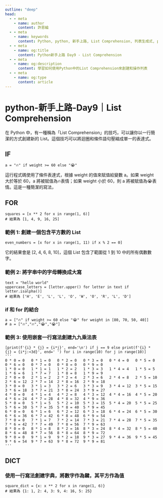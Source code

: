 ```yaml
---
outline: "deep"
head:
  - - meta
    - name: author
      content: 許恩綸
  - - meta
    - name: keywords
      content: Python, python, 新手上路, List Comprehension, 列表生成式, python一行寫法
  - - meta
    - name: og:title
      content: Python新手上路 Day9 - List Comprehension
  - - meta
    - name: og:description
      content: 學習如何使用Python中的List Comprehension來創建和操作列表
  - - meta
    - name: og:type
      content: article
---
```

# python-新手上路-Day9｜List Comprehension


在 Python 中，有一種稱為「List Comprehension」的技巧，可以讓你以一行簡潔的方式創建新的 List。這個技巧可以將迴圈和條件語句壓縮成單一的表達式。

## IF

```python=
a = "🔥" if weight >= 60 else "😭"
```

這行程式碼使用了條件表達式，根據 weight 的值來賦值給變數 a。如果 weight 大於等於 60，a 將被賦值為🔥表情；如果 weight 小於 60，則 a 將被賦值為😭表情。這是一種簡潔的寫法，

## FOR

```python=
squares = [x ** 2 for x in range(1, 6)]
# 結果為 [1, 4, 9, 16, 25]
```

### 範例 1: 創建一個包含平方數的 List

```python=
even_numbers = [x for x in range(1, 11) if x % 2 == 0]
```
它的結果會是 [2, 4, 6, 8, 10]，這個 List 包含了範圍從 1 到 10 中的所有偶數數字。
### 範例 2: 將字串中的字母轉換成大寫

```python=
text = "hello world"
uppercase_letters = [letter.upper() for letter in text if letter.isalpha()]
# 結果為 ['H', 'E', 'L', 'L', 'O', 'W', 'O', 'R', 'L', 'D']
```

### if 和 for 的結合

```python=
a = ["🔥" if weight >= 60 else "😭" for weight in [80, 70, 50, 40]]
# a = ["🔥","🔥","😭","😭"]
```
### 範例 3: 使用嵌套一行寫法創建九九乘法表

```python=
[print(f'{i} * {j} = {i*j}', end='\n') if j == 9 else print(f'{i} * {j} = {i*j:<3d}', end=' ') for i in range(10) for j in range(10)]
'''
0 * 0 = 0   0 * 1 = 0   0 * 2 = 0   0 * 3 = 0   0 * 4 = 0   0 * 5 = 0   0 * 6 = 0   0 * 7 = 0   0 * 8 = 0   0 * 9 = 0
1 * 0 = 0   1 * 1 = 1   1 * 2 = 2   1 * 3 = 3   1 * 4 = 4   1 * 5 = 5   1 * 6 = 6   1 * 7 = 7   1 * 8 = 8   1 * 9 = 9
2 * 0 = 0   2 * 1 = 2   2 * 2 = 4   2 * 3 = 6   2 * 4 = 8   2 * 5 = 10  2 * 6 = 12  2 * 7 = 14  2 * 8 = 16  2 * 9 = 18
3 * 0 = 0   3 * 1 = 3   3 * 2 = 6   3 * 3 = 9   3 * 4 = 12  3 * 5 = 15  3 * 6 = 18  3 * 7 = 21  3 * 8 = 24  3 * 9 = 27
4 * 0 = 0   4 * 1 = 4   4 * 2 = 8   4 * 3 = 12  4 * 4 = 16  4 * 5 = 20  4 * 6 = 24  4 * 7 = 28  4 * 8 = 32  4 * 9 = 36
5 * 0 = 0   5 * 1 = 5   5 * 2 = 10  5 * 3 = 15  5 * 4 = 20  5 * 5 = 25  5 * 6 = 30  5 * 7 = 35  5 * 8 = 40  5 * 9 = 45
6 * 0 = 0   6 * 1 = 6   6 * 2 = 12  6 * 3 = 18  6 * 4 = 24  6 * 5 = 30  6 * 6 = 36  6 * 7 = 42  6 * 8 = 48  6 * 9 = 54
7 * 0 = 0   7 * 1 = 7   7 * 2 = 14  7 * 3 = 21  7 * 4 = 28  7 * 5 = 35  7 * 6 = 42  7 * 7 = 49  7 * 8 = 56  7 * 9 = 63
8 * 0 = 0   8 * 1 = 8   8 * 2 = 16  8 * 3 = 24  8 * 4 = 32  8 * 5 = 40  8 * 6 = 48  8 * 7 = 56  8 * 8 = 64  8 * 9 = 72
9 * 0 = 0   9 * 1 = 9   9 * 2 = 18  9 * 3 = 27  9 * 4 = 36  9 * 5 = 45  9 * 6 = 54  9 * 7 = 63  9 * 8 = 72  9 * 9 = 81
'''
```


## DICT


### 使用一行寫法創建字典，將數字作為鍵，其平方作為值
```python=
square_dict = {x: x ** 2 for x in range(1, 6)}
# 結果為 {1: 1, 2: 4, 3: 9, 4: 16, 5: 25}
```